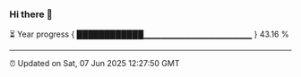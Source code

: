 ### Hi there 👋

⏳ Year progress { ████████████▁▁▁▁▁▁▁▁▁▁▁▁▁▁▁▁▁▁ } 43.16 %

---

⏰ Updated on Sat, 07 Jun 2025 12:27:50 GMT
